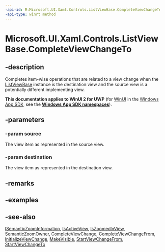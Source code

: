 ```yaml
---
-api-id: M:Microsoft.UI.Xaml.Controls.ListViewBase.CompleteViewChangeTo(Microsoft.UI.Xaml.Controls.SemanticZoomLocation,Microsoft.UI.Xaml.Controls.SemanticZoomLocation)
-api-type: winrt method
---
```


<!-- Method syntax
public void CompleteViewChangeTo(Windows.UI.Xaml.Controls.SemanticZoomLocation source, Windows.UI.Xaml.Controls.SemanticZoomLocation destination)
-->

# Microsoft.UI.Xaml.Controls.ListViewBase.CompleteViewChangeTo

## -description
Completes item-wise operations that are related to a view change when the [ListViewBase](listviewbase.md) instance is the destination view and the source view is a potentially different implementing view.

**This documentation applies to WinUI 2 for UWP** (for [WinUI](/windows/apps/winui/winui3/) in the [Windows App SDK](/windows/apps/windows-app-sdk/), see the **[Windows App SDK namespaces](/windows/windows-app-sdk/api/winrt/)**).

## -parameters
### -param source
The view item as represented in the source view.

### -param destination
The view item as represented in the destination view.

## -remarks

## -examples

## -see-also
[ISemanticZoomInformation](isemanticzoominformation.md), [IsActiveView](listviewbase_isactiveview.md), [IsZoomedInView](listviewbase_iszoomedinview.md), [SemanticZoomOwner](listviewbase_semanticzoomowner.md), [CompleteViewChange](listviewbase_completeviewchange_1917507883.md), [CompleteViewChangeFrom](listviewbase_completeviewchangefrom_996733196.md), [InitializeViewChange](listviewbase_initializeviewchange_1165335344.md), [MakeVisible](listviewbase_makevisible_497090924.md), [StartViewChangeFrom](listviewbase_startviewchangefrom_1194830824.md), [StartViewChangeTo](listviewbase_startviewchangeto_1278247285.md)
